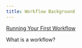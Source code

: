 ```yaml
---
title: Workflow Background
---
```


[Running Your First Workflow](running/running_first_workflow.md)


What is a workflow? 

